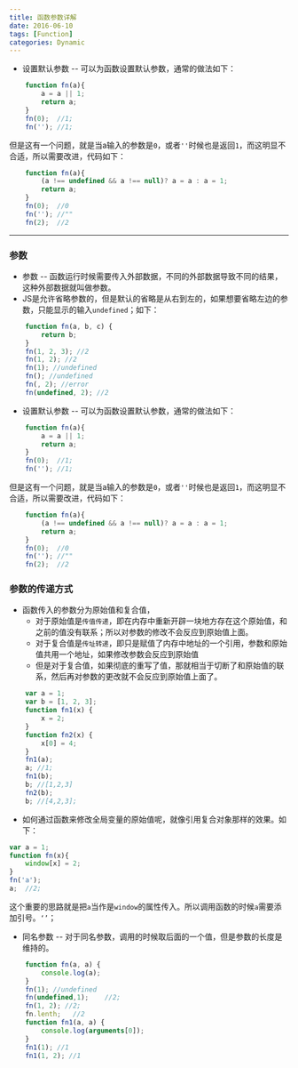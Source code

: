```yaml
---
title: 函数参数详解
date: 2016-06-10
tags: [Function]
categories: Dynamic
---
```


- 设置默认参数 -- 可以为函数设置默认参数，通常的做法如下：

```javascript
    function fn(a){
        a = a || 1;
        return a;
    }
    fn(0);  //1;
    fn(''); //1;
```

但是这有一个问题，就是当a输入的参数是`0`，或者`''`时候也是返回`1`，而这明显不合适，所以需要改进，代码如下：

```javascript
    function fn(a){
        (a !== undefined && a !== null)? a = a : a = 1;
        return a;
    }
    fn(0);  //0
    fn(''); //""
    fn(2);  //2
```

---

### 参数

- 参数 -- 函数运行时候需要传入外部数据，不同的外部数据导致不同的结果，这种外部数据就叫做参数。
- JS是允许省略参数的，但是默认的省略是从右到左的，如果想要省略左边的参数，只能显示的输入`undefined`；如下：

```javascript
    function fn(a, b, c) {
        return b;
    }
    fn(1, 2, 3); //2
    fn(1, 2); //2
    fn(1); //undefined
    fn(); //undefined
    fn(, 2); //error
    fn(undefined, 2); //2
```

- 设置默认参数 -- 可以为函数设置默认参数，通常的做法如下：

```javascript
    function fn(a){
        a = a || 1;
        return a;
    }
    fn(0);  //1;
    fn(''); //1;
```

但是这有一个问题，就是当a输入的参数是`0`，或者`''`时候也是返回`1`，而这明显不合适，所以需要改进，代码如下：

```javascript
    function fn(a){
        (a !== undefined && a !== null)? a = a : a = 1;
        return a;
    }
    fn(0);  //0
    fn(''); //""
    fn(2);  //2
```


### 参数的传递方式

- 函数传入的参数分为原始值和复合值，
    - 对于原始值是`传值传递`，即在内存中重新开辟一块地方存在这个原始值，和之前的值没有联系；所以对参数的修改不会反应到原始值上面。
    - 对于复合值是`传址转递`，即只是赋值了内存中地址的一个引用，参数和原始值共用一个地址，如果修改参数会反应到原始值
    - 但是对于复合值，如果彻底的重写了值，那就相当于切断了和原始值的联系，然后再对参数的更改就不会反应到原始值上面了。

```javascript
    var a = 1;
    var b = [1, 2, 3];
    function fn1(x) {
        x = 2;
    }
    function fn2(x) {
        x[0] = 4;
    }
    fn1(a);
    a; //1;
    fn1(b);
    b; //[1,2,3]
    fn2(b);
    b; //[4,2,3];
```

- 如何通过函数来修改全局变量的原始值呢，就像引用复合对象那样的效果。如下：

```javascript
var a = 1;
function fn(x){
    window[x] = 2;
}
fn('a');
a;  //2;
```

这个重要的思路就是把`a`当作是`window`的属性传入。所以调用函数的时候`a`需要添加引号。`‘’`；

- 同名参数 -- 对于同名参数，调用的时候取后面的一个值，但是参数的长度是维持的。

```javascript
    function fn(a, a) {
        console.log(a);
    }
    fn(1); //undefined
    fn(undefined,1);    //2;
    fn(1, 2); //2;
    fn.lenth;   //2
    function fn1(a, a) {
        console.log(arguments[0]);
    }
    fn1(1); //1
    fn1(1, 2); //1
```
